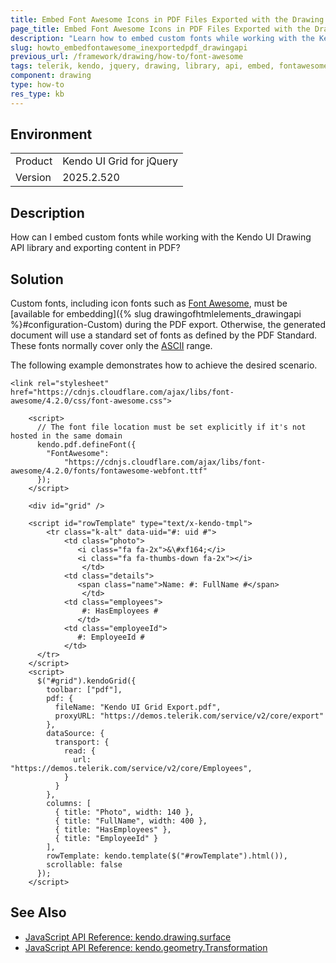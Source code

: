 ```yaml
---
title: Embed Font Awesome Icons in PDF Files Exported with the Drawing API
page_title: Embed Font Awesome Icons in PDF Files Exported with the Drawing API Library
description: "Learn how to embed custom fonts while working with the Kendo UI Drawing API and exporting content in PDF."
slug: howto_embedfontawesome_inexportedpdf_drawingapi
previous_url: /framework/drawing/how-to/font-awesome
tags: telerik, kendo, jquery, drawing, library, api, embed, fontawesome, icons, in, exported, pdf
component: drawing
type: how-to
res_type: kb
---
```


## Environment

<table>
<tbody>
<tr>
<td>Product</td>
<td>Kendo UI Grid for jQuery</td>
</tr>
<tr>
<td>Version</td>
<td>2025.2.520</td>
</tr>
</tbody>
</table>

## Description

How can I embed custom fonts while working with the Kendo UI Drawing API library and exporting content in PDF?

## Solution

Custom fonts, including icon fonts such as [Font Awesome](https://github.com/FortAwesome/Font-Awesome), must be [available for embedding]({% slug drawingofhtmlelements_drawingapi %}#configuration-Custom) during the PDF export. Otherwise, the generated document will use a standard set of fonts as defined by the PDF Standard. These fonts normally cover only the [ASCII](https://en.wikipedia.org/wiki/ASCII) range.

The following example demonstrates how to achieve the desired scenario.

```dojo
<link rel="stylesheet" href="https://cdnjs.cloudflare.com/ajax/libs/font-awesome/4.2.0/css/font-awesome.css">

    <script>
      // The font file location must be set explicitly if it's not hosted in the same domain
      kendo.pdf.defineFont({
        "FontAwesome":
            "https://cdnjs.cloudflare.com/ajax/libs/font-awesome/4.2.0/fonts/fontawesome-webfont.ttf"
      });
    </script>

    <div id="grid" />

    <script id="rowTemplate" type="text/x-kendo-tmpl">
        <tr class="k-alt" data-uid="#: uid #">
            <td class="photo">
               <i class="fa fa-2x">&\#xf164;</i>
               <i class="fa fa-thumbs-down fa-2x"></i>
                </td>
            <td class="details">
               <span class="name">Name: #: FullName #</span>
                </td>
            <td class="employees">
                #: HasEmployees #
               </td>
            <td class="employeeId">
               #: EmployeeId #
            </td>
      </tr>
    </script>
    <script>
      $("#grid").kendoGrid({
        toolbar: ["pdf"],
        pdf: {
          fileName: "Kendo UI Grid Export.pdf",
          proxyURL: "https://demos.telerik.com/service/v2/core/export"
        },
        dataSource: {
          transport: {
            read: {
              url: "https://demos.telerik.com/service/v2/core/Employees",
            }
          }
        },
        columns: [
          { title: "Photo", width: 140 },
          { title: "FullName", width: 400 },
          { title: "HasEmployees" },
          { title: "EmployeeId" }
        ],
        rowTemplate: kendo.template($("#rowTemplate").html()),
        scrollable: false
      });
    </script>
```

## See Also

* [JavaScript API Reference: kendo.drawing.surface](/api/javascript/drawing/surface)
* [JavaScript API Reference: kendo.geometry.Transformation](/api/javascript/geometry/transformation)
